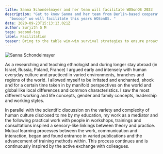 ```yaml
---
title: Sanna Schondelmayer and her team will facilitate WOSonOS 2023
description: "Get to know Sanna and her team from Berlin-based cooperative
  “boscop“ wo will facilitate this years WOSonOS. "
date: 2020-09-23T15:13:13.021Z
author: Surjith S M
tags: second-tag
label: Facilitation
teaser: Bring to the table win-win survival strategies to ensure proactive domination.
---
```

![Sanna Schondelmayer](/static/img/sanna-schondelmayer.webp)

As a researching and teaching ethnologist and during longer stay abroad (in Israel, Russia, Poland, France) I argued early and intensely with human everyday culture and practiced in varied environments, branches and regions of the world. I allowed myself to be irritated and enchanted, shock and for a certain time taken in by manifold perspectives on the world and global like local differences and common characteristics. I saw the most different working and life concepts, gender and family concepts, leadership and working styles.

In parallel with the scientific discussion on the variety and complexity of human culture disclosed to me by my education, my work as a mediator and the following practical work with people in workshops, trainings and consultations inspired a sensory-like linkings between theory and practice. Mutual learning processes between the work, communication and interaction, began and found entrance in varied publications and the advancement of training methods within. This process continues and is continuously inspired by the active exchange with colleagues.